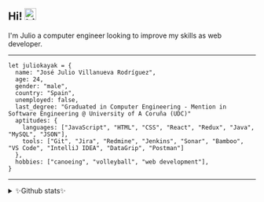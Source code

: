 ## Hi! <img src="https://user-images.githubusercontent.com/1303154/88677602-1635ba80-d120-11ea-84d8-d263ba5fc3c0.gif" width="24px" alt="hi">
I'm Julio a computer engineer looking to improve my skills as web developer.
***
```
let juliokayak = {
  name: "José Julio Villanueva Rodríguez",
  age: 24,
  gender: "male",
  country: "Spain",
  unemployed: false,
  last_degree: "Graduated in Computer Engineering - Mention in Software Engineering @ University of A Coruña (UDC)"
  aptitudes: {
    languages: ["JavaScript", "HTML", "CSS", "React", "Redux", "Java", "MySQL", "JSON"],
    tools: ["Git", "Jira", "Redmine", "Jenkins", "Sonar", "Bamboo", "VS Code", "IntelliJ IDEA", "DataGrip", "Postman"]
  },
  hobbies: ["canoeing", "volleyball", "web development"],
}
```
***
<details>
<summary>✨Github stats✨ </summary>
<br />

![JulioKayak's github stats](https://github-readme-stats.vercel.app/api?username=juliokayak&count_private=true&show_icons=true&theme=cobalt)

###### (pls don't laught at me, im starting😜)
</details>

